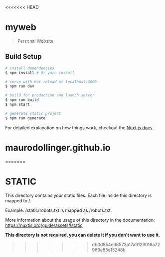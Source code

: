 <<<<<<< HEAD
# myweb

> Personal Website

## Build Setup

``` bash
# install dependencies
$ npm install # Or yarn install

# serve with hot reload at localhost:3000
$ npm run dev

# build for production and launch server
$ npm run build
$ npm start

# generate static project
$ npm run generate
```

For detailed explanation on how things work, checkout the [Nuxt.js docs](https://github.com/nuxt/nuxt.js).
# maurodollinger.github.io
=======
# STATIC

This directory contains your static files.
Each file inside this directory is mapped to /.

Example: /static/robots.txt is mapped as /robots.txt.

More information about the usage of this directory in the documentation:
https://nuxtjs.org/guide/assets#static

**This directory is not required, you can delete it if you don't want to use it.**
>>>>>>> db0d854ed6573a17a9129016a72969e85e15248b
